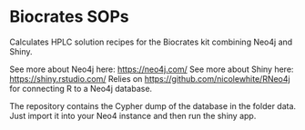 # Biocrates SOPs
Calculates HPLC solution recipes for the Biocrates kit combining Neo4j and Shiny.

See more about Neo4j here: https://neo4j.com/
See more about Shiny here: https://shiny.rstudio.com/
Relies on https://github.com/nicolewhite/RNeo4j for connecting R to a Neo4j database.

The repository contains the Cypher dump of the database in the folder data. Just import it into your Neo4 instance and then run the shiny app.
